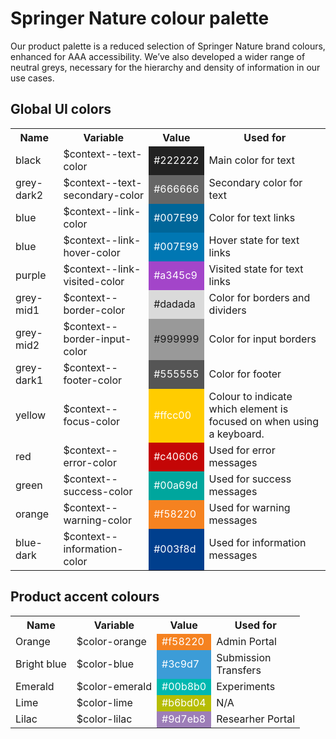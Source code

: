 # Springer Nature colour palette

Our product palette is a reduced selection of Springer Nature brand colours, enhanced for AAA accessibility. We’ve also developed a wider range of neutral greys, necessary for the hierarchy and density of information in our use cases. 

## Global UI colors

<table>
	<tr>
		<th>
			Name 
		</th>
		<th>
			Variable 
		</th>	
		<th>
			Value 
		</th>
		<th>
			Used for 
		</th>
	</tr>
	<tr>
		<td>
			black  
		</td>
		<td>
			$context--text-color 
		</td>
		<td style="background-color: #222222; color: #ffffff">
			#222222
		</td>
		<td>
			Main color for text
		</td>
	</tr>	
	<tr>
		<td>
			grey-dark2  
		</td>
		<td>
			$context--text-secondary-color  
		</td>
		<td style="background-color: #666666; color: #ffffff">
			#666666
		</td>
		<td>
			Secondary color for text
		</td>
	</tr>	
	<tr>
		<td>
			blue  
		</td>
		<td>
			$context--link-color 
		</td>
		<td style="background-color: #006699; color: #ffffff">
			#007E99
		</td>
		<td>
			Color for text links
		</td>
	</tr>		
	<tr>
		<td>
			blue  
		</td>
		<td>
			$context--link-hover-color 
		</td>
		<td style="background-color: #0077B3; color: #ffffff">
			#007E99
		</td>
		<td>
			Hover state for text links
		</td>
	</tr>
	<tr>		
		<td>
			purple  
		</td>
		<td>
			$context--link-visited-color 
		</td>
		<td style="background-color: #a345c9; color: #ffffff">
			#a345c9
		</td>
		<td>
			Visited state for text links
		</td>
	</tr>
	<tr>		
		<td>
			grey-mid1  
		</td>
		<td>
			$context--border-color
		</td>
		<td style="background-color: #dadada">
			#dadada
		</td>
		<td>
			Color for borders and dividers
		</td>
	</tr>
	<tr>		
		<td>
			grey-mid2  
		</td>
		<td>
			$context--border-input-color
		</td>
		<td style="background-color: #999999">
			#999999
		</td>
		<td>
			Color for input borders
		</td>
	</tr>
	<tr>		
		<td>
			grey-dark1  
		</td>
		<td>
			$context--footer-color
		</td>
		<td style="background-color: #555555; color: #ffffff">
			#555555
		</td>
		<td>
			Color for footer
		</td>
	</tr>
	<tr>		
		<td>
			yellow  
		</td>
		<td>
			$context--focus-color
		</td>
		<td style="background-color: #ffcc00; color: #ffffff">
			#ffcc00
		</td>
		<td>
			Colour to indicate which element is focused on when using a keyboard.
		</td>
	</tr>
	<tr>		
		<td>
			red  
		</td>
		<td>
			$context--error-color
		</td>
		<td style="background-color: #c40606; color: #ffffff">
			#c40606
		</td>
		<td>
			Used for error messages
		</td>
	</tr>	
	<tr>	
		<td>
			green  
		</td>
		<td>
			$context--success-color
		</td>
		<td style="background-color: #00a69d; color: #ffffff">
			#00a69d
		</td>
		<td>
			Used for success messages
		</td>
	</tr>
		<tr>	
		<td>
			orange  
		</td>
		<td>
			$context--warning-color
		</td>
		<td style="background-color: #f58220; color: #ffffff">
			#f58220
		</td>
		<td>
			Used for warning messages
		</td>
	</tr>
	</tr>
		<tr>	
		<td>
			blue-dark  
		</td>
		<td>
			$context--information-color
		</td>
		<td style="background-color: #003f8d; color: #ffffff">
			#003f8d
		</td>
		<td>
			Used for information messages
		</td>
	</tr>
</table>	



## Product accent colours


<table>
	<tr>
		<th>
			Name
		</th>
		<th>
			Variable
		</th>	
		<th>
			Value
		</th>
		<th>
			Used for
		</th>
	</tr>
	<tr>
		<td>
			Orange 
		</td>
		<td>
			$color-orange
		</td>
		<td style="background-color: #F58220; color: #ffffff">
			#f58220
		</td>
		<td>
			Admin Portal
		</td>
	</tr>	
	<tr>
		<td>
			Bright blue
		</td>
		<td>
			$color-blue
		</td>
		<td style="background-color: #3C9CD7; color: #ffffff">
			#3c9d7
		</td>
		<td>
			Submission
			<br/>
			Transfers
		</td>
	</tr>	
	<tr>
		<td>
			Emerald
		</td>
		<td>
			$color-emerald
		</td>
		<td style="background-color: #00B8B0; color: #ffffff">
			#00b8b0
		</td>
		<td>
			Experiments
		</td>
	</tr>	
	<tr>
		<td>
			Lime
		</td>
		<td>
			$color-lime
		</td>
		<td style="background-color: #B6BD04; color: #ffffff">
			#b6bd04
		</td>
		<td>
			N/A
		</td>
	</tr>	
	<tr>
		<td>
			Lilac
		</td>
		<td>
			$color-lilac
		</td>
		<td style="background-color: #9D7EB8; color: #ffffff">
			#9d7eb8
		</td>
		<td>
			Researher Portal
		</td>
	</tr>		
</table>	
